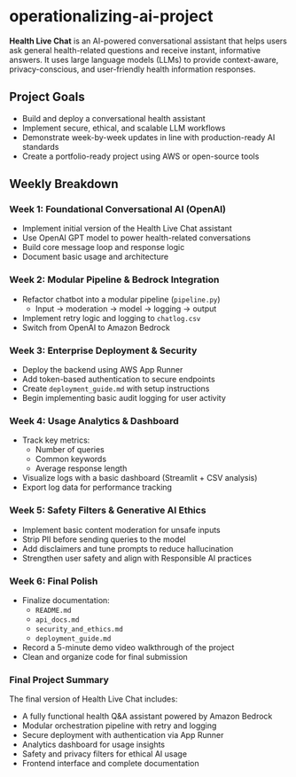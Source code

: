 # operationalizing-ai-project

**Health Live Chat** is an AI-powered conversational assistant that helps users ask general health-related questions and receive instant, informative answers. It uses large language models (LLMs) to provide context-aware, privacy-conscious, and user-friendly health information responses.

## Project Goals
- Build and deploy a conversational health assistant
- Implement secure, ethical, and scalable LLM workflows
- Demonstrate week-by-week updates in line with production-ready AI standards
- Create a portfolio-ready project using AWS or open-source tools

## Weekly Breakdown

### Week 1: Foundational Conversational AI (OpenAI)
- Implement initial version of the Health Live Chat assistant
- Use OpenAI GPT model to power health-related conversations
- Build core message loop and response logic
- Document basic usage and architecture

### Week 2: Modular Pipeline & Bedrock Integration
- Refactor chatbot into a modular pipeline (`pipeline.py`)
  - Input → moderation → model → logging → output
- Implement retry logic and logging to `chatlog.csv`
- Switch from OpenAI to Amazon Bedrock

### Week 3: Enterprise Deployment & Security
- Deploy the backend using AWS App Runner
- Add token-based authentication to secure endpoints
- Create `deployment_guide.md` with setup instructions
- Begin implementing basic audit logging for user activity

### Week 4: Usage Analytics & Dashboard
- Track key metrics:
  - Number of queries
  - Common keywords
  - Average response length
- Visualize logs with a basic dashboard (Streamlit + CSV analysis)
- Export log data for performance tracking

### Week 5: Safety Filters & Generative AI Ethics
- Implement basic content moderation for unsafe inputs
- Strip PII before sending queries to the model
- Add disclaimers and tune prompts to reduce hallucination
- Strengthen user safety and align with Responsible AI practices

### Week 6: Final Polish
- Finalize documentation:
  - `README.md`
  - `api_docs.md`
  - `security_and_ethics.md`
  - `deployment_guide.md`
- Record a 5-minute demo video walkthrough of the project
- Clean and organize code for final submission

### Final Project Summary
The final version of Health Live Chat includes:
- A fully functional health Q&A assistant powered by Amazon Bedrock
- Modular orchestration pipeline with retry and logging
- Secure deployment with authentication via App Runner
- Analytics dashboard for usage insights
- Safety and privacy filters for ethical AI usage
- Frontend interface and complete documentation